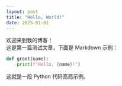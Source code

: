 ```yaml
---
layout: post
title: "Hello, World!"
date: 2025-01-01
---
```


欢迎来到我的博客！  
这是第一篇测试文章，下面是 Markdown 示例：

```python
def greet(name):
    print(f"Hello, {name}!")
```

这就是一段 Python 代码高亮示例。
